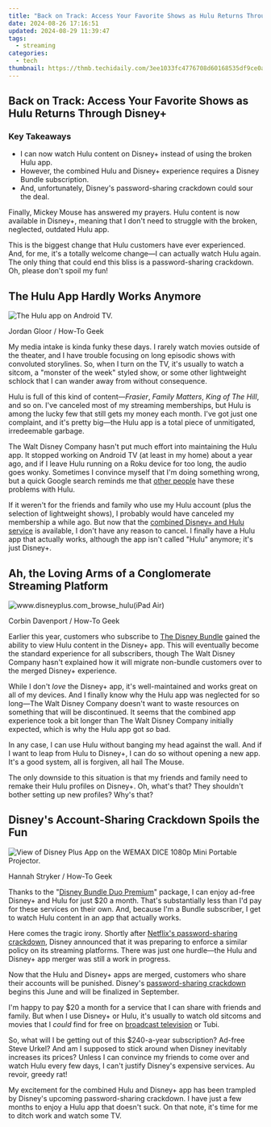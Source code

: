 ```yaml
---
title: "Back on Track: Access Your Favorite Shows as Hulu Returns Through Disney+"
date: 2024-08-26 17:16:51
updated: 2024-08-29 11:39:47
tags:
  - streaming
categories:
  - tech
thumbnail: https://thmb.techidaily.com/3ee1033fc4776708d60168535df9ce0ace02b9d450e390888f83793293d3623b.jpg
---
```


## Back on Track: Access Your Favorite Shows as Hulu Returns Through Disney+

### Key Takeaways

* I can now watch Hulu content on Disney+ instead of using the broken Hulu app.
* However, the combined Hulu and Disney+ experience requires a Disney Bundle subscription.
* And, unfortunately, Disney's password-sharing crackdown could sour the deal.

 Finally, Mickey Mouse has answered my prayers. Hulu content is now available in Disney+, meaning that I don't need to struggle with the broken, neglected, outdated Hulu app.

 This is the biggest change that Hulu customers have ever experienced. And, for me, it's a totally welcome change—I can actually watch Hulu again. The only thing that could end this bliss is a password-sharing crackdown. Oh, please don't spoil my fun!

##  The Hulu App Hardly Works Anymore

![The Hulu app on Android TV.](https://static1.howtogeekimages.com/wordpress/wp-content/uploads/2024/05/52766650950_e6b46988a6_o.jpg) 

Jordan Gloor / How-To Geek

 My media intake is kinda funky these days. I rarely watch movies outside of the theater, and I have trouble focusing on long episodic shows with convoluted storylines. So, when I turn on the TV, it's usually to watch a sitcom, a "monster of the week" styled show, or some other lightweight schlock that I can wander away from without consequence.

 Hulu is full of this kind of content—_Frasier_, _Family Matters_, _King of The Hill_, and so on. I've canceled most of my streaming memberships, but Hulu is among the lucky few that still gets my money each month. I've got just one complaint, and it's pretty big—the Hulu app is a total piece of unmitigated, irredeemable garbage.

 The Walt Disney Company hasn't put much effort into maintaining the Hulu app. It stopped working on Android TV (at least in my home) about a year ago, and if I leave Hulu running on a Roku device for too long, the audio goes wonky. Sometimes I convince myself that I'm doing something wrong, but a quick Google search reminds me that [other people](https://www.reddit.com/r/AndroidTV/comments/180d4kf/just%5Flearned%5Fthe%5Fhulu%5Fapp%5Ffor%5Fandroid%5Ftv%5Fis/) have these problems with Hulu.

 If it weren't for the friends and family who use my Hulu account (plus the selection of lightweight shows), I probably would have canceled my membership a while ago. But now that the [combined Disney+ and Hulu service](https://extra-guidance.techidaily.com/updated-magnify-marvel-the-ultimate-10-camera-lens-guide/) is available, I don't have any reason to cancel. I finally have a Hulu app that actually works, although the app isn't called "Hulu" anymore; it's just Disney+.

##  Ah, the Loving Arms of a Conglomerate Streaming Platform

![www.disneyplus.com_browse_hulu(iPad Air)](https://static1.howtogeekimages.com/wordpress/wp-content/uploads/2023/12/www-disneyplus-com_browse_hulu-ipad-air.png) 

Corbin Davenport / How-To Geek

 Earlier this year, customers who subscribe to [The Disney Bundle](https://www.google.com/search?q=disney+bundle) gained the ability to view Hulu content in the Disney+ app. This will eventually become the standard experience for all subscribers, though The Walt Disney Company hasn't explained how it will migrate non-bundle customers over to the merged Disney+ experience.

 While I don't _love_ the Disney+ app, it's well-maintained and works great on all of my devices. And I finally know why the Hulu app was neglected for so long—The Walt Disney Company doesn't want to waste resources on something that will be discontinued. It seems that the combined app experience took a bit longer than The Walt Disney Company initially expected, which is why the Hulu app got _so_ bad.

 In any case, I can use Hulu without banging my head against the wall. And if I want to leap from Hulu to Disney+, I can do so without opening a new app. It's a good system, all is forgiven, all hail The Mouse.

 The only downside to this situation is that my friends and family need to remake their Hulu profiles on Disney+. Oh, what's that? They shouldn't bother setting up new profiles? Why's that?

##  Disney's Account-Sharing Crackdown Spoils the Fun

![View of Disney Plus App on the WEMAX DICE 1080p Mini Portable Projector.](https://static1.howtogeekimages.com/wordpress/wp-content/uploads/2024/05/52709190508_3dc5be0a6e_o.jpg) 

Hannah Stryker / How-To Geek

 Thanks to the "[Disney Bundle Duo Premium](https://www.google.com/search?q=disney+bundle)" package, I can enjoy ad-free Disney+ and Hulu for just $20 a month. That's substantially less than I'd pay for these services on their own. And, because I'm a Bundle subscriber, I get to watch Hulu content in an app that actually works.

 Here comes the tragic irony. Shortly after [Netflix's password-sharing crackdown](https://facebook-record-videos.techidaily.com/updated-2024-approved-does-rapid-subscription-improve-video-watching/), Disney announced that it was preparing to enforce a similar policy on its streaming platforms. There was just one hurdle—the Hulu and Disney+ app merger was still a work in progress.

 Now that the Hulu and Disney+ apps are merged, customers who share their accounts will be punished. Disney's [password-sharing crackdown](https://extra-hints.techidaily.com/updated-best-color-correction-app/) begins this June and will be finalized in September.

 I'm happy to pay $20 a month for a service that I can share with friends and family. But when I use Disney+ or Hulu, it's usually to watch old sitcoms and movies that I _could_ find for free on [broadcast television](https://youtube-stream.techidaily.com/2024-approved-unwinding-watchlists-youtubes-route-for-playback-in-opposite-direction/) or Tubi.

 So, what will I be getting out of this $240-a-year subscription? Ad-free Steve Urkel? And am I supposed to stick around when Disney inevitably increases its prices? Unless I can convince my friends to come over and watch Hulu every few days, I can't justify Disney's expensive services. Au revoir, greedy rat!

 My excitement for the combined Hulu and Disney+ app has been trampled by Disney's upcoming password-sharing crackdown. I have just a few months to enjoy a Hulu app that doesn't suck. On that note, it's time for me to ditch work and watch some TV.

<ins class="adsbygoogle"
     style="display:block"
     data-ad-format="autorelaxed"
     data-ad-client="ca-pub-7571918770474297"
     data-ad-slot="1223367746"></ins>



<ins class="adsbygoogle"
     style="display:block"
     data-ad-client="ca-pub-7571918770474297"
     data-ad-slot="8358498916"
     data-ad-format="auto"
     data-full-width-responsive="true"></ins>
